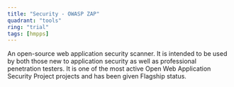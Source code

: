 ```yaml
---
title: "Security - OWASP ZAP"
quadrant: "tools"
ring: "trial"
tags: [hmpps]
---
```


An open-source web application security scanner. It is intended to be used by both those new to application security as well as professional penetration testers. It is one of the most active Open Web Application Security Project projects and has been given Flagship status.
